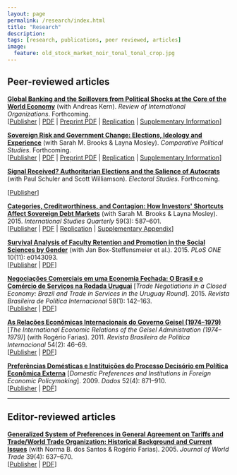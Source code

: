 ```yaml
---
layout: page
permalink: /research/index.html
title: "Research"
description:
tags: [research, publications, peer reviewed, articles]
image:
  feature: old_stock_market_noir_tonal_tonal_crop.jpg
---
```


## Peer-reviewed articles

__<a href="https://doi.org/10.1007/s11558-021-09446-w" target="_blank">Global Banking and the Spillovers from Political Shocks at the Core of the World Economy</a>__ (with Andreas Kern). _Review of International Organizations_. Forthcoming. <br/>
[<a href="https://doi.org/10.1007/s11558-021-09446-w" target="_blank">Publisher</a> \| <a href="../pdf/Cunha_Kern_2022_RIO.pdf" target="_blank">PDF</a> \| <a href="https://doi.org/10.31235/osf.io/xr3un" target="_blank">Preprint PDF</a> \| <a href="https://osf.io/xnuf3/" target="_blank">Replication</a> \| <a href="https://osf.io/835fw/" target="_blank">Supplementary Information</a>]

__<a href="https://doi.org/10.1177%2F00104140211047407" target="_blank">Sovereign Risk and Government Change: Elections, Ideology and Experience</a>__ (with Sarah M. Brooks & Layna Mosley). _Comparative Political Studies_. Forthcoming. <br/>
[<a href="https://doi.org/10.1177%2F00104140211047407" target="_blank">Publisher</a> \| <a href="../pdf/Brooks_Cunha_Mosley_2022_CPS.pdf" target="_blank">PDF</a> \| <a href="https://doi.org/10.31235/osf.io/5axvm" target="_blank">Preprint PDF</a> \| <a href="https://doi.org/10.7910/DVN/WJGJQ7" target="_blank">Replication</a> \| <a href="https://osf.io/2zvrb/" target="_blank">Supplementary Information</a>]

__<a href="https://doi.org/10.1016/j.electstud.2022.102441" target="_blank">Signal Received? Authoritarian Elections and the Salience of Autocrats</a>__ (with Paul Schuler and Scott Williamson). _Electoral Studies_. Forthcoming. <br/>

[<a href="https://doi.org/10.1016/j.electstud.2022.102441" target="_blank">Publisher</a>]

__<a href="http://doi.org/10.1111/isqu.12173" target="_blank">Categories, Creditworthiness, and Contagion: How Investors' Shortcuts Affect Sovereign Debt Markets</a>__ (with Sarah M. Brooks & Layna Mosley). 2015. _International Studies Quarterly_ 59(3): 587–601.<br/>
[<a href="http://doi.org/10.1111/isqu.12173" target="_blank">Publisher</a> \| <a href="../pdf/Brooks_Cunha_Mosley_2015_ISQ.pdf" target="_blank">PDF</a> \| <a href="http://dx.doi.org/10.7910/DVN/TPAB95" target="_blank">Replication</a> \| <a href="../pdf/Brooks_Cunha_Mosley_2015_ISQ_Appendix.pdf" target="_blank">Supplementary Appendix</a>]

__<a href="http://doi.org/10.1371/journal.pone.0143093" target="_blank">Survival Analysis of Faculty Retention and Promotion in the Social Sciences by Gender</a>__ (with Jan Box-Steffensmeier et al.). 2015. _PLoS ONE_ 10(11): e0143093. <br/>
[<a href="http://doi.org/10.1371/journal.pone.0143093" target="_blank">Publisher</a> \| <a href="http://www.plosone.org/article/fetchObject.action?uri=info:doi/10.1371/journal.pone.0143093&representation=PDF" target="_blank">PDF</a>]

__<a href="http://dx.doi.org/10.1590/0034-7329201500108" target="_blank">Negociações Comerciais em uma Economia Fechada: O Brasil e o Comércio de Serviços na Rodada Uruguai</a>__ [_Trade Negotiations in a Closed Economy: Brazil and Trade in Services in the Uruguay Round_]. 2015. _Revista Brasileira de Política Internacional_ 58(1): 142–163.<br/>
[<a href="http://dx.doi.org/10.1590/0034-7329201500108" target="_blank">Publisher</a> \| <a href="http://www.scielo.br/pdf/rbpi/v58n1/0034-7329-rbpi-58-01-00142.pdf" target="_blank">PDF</a>]

__<a href="http://dx.doi.org/10.1590/S0034-73292011000200003" target="_blank">As Relações Econômicas Internacionais do Governo Geisel (1974–1979)</a>__ [_The International Economic Relations of the Geisel Administration (1974–1979)_] (with Rogério Farias). 2011. _Revista Brasileira de Política Internacional_ 54(2): 46–69. <br/>
[<a href="http://dx.doi.org/10.1590/S0034-73292011000200003" target="_blank">Publisher</a> \| <a href="http://www.scielo.br/pdf/rbpi/v54n2/v54n2a03.pdf" target="_blank">PDF</a>]

__<a href="http://dx.doi.org/10.1590/S0011-52582009000400003" target="_blank">Preferências Domésticas e Instituições do Processo Decisório em Política Econômica Externa</a>__ [_Domestic Preferences and Institutions in Foreign Economic Policymaking_]. 2009. _Dados_ 52(4): 871–910.<br/>
[<a href="http://dx.doi.org/10.1590/S0011-52582009000400003" target="_blank">Publisher</a> \| <a href="http://www.scielo.br/pdf/dados/v52n4/v52n4a03.pdf" target="_blank">PDF</a>]

***
## Editor-reviewed articles

__<a href="http://www.kluwerlawonline.com/abstract.php?area=Journals&id=TRAD2005039" target="_blank">Generalized System of Preferences in General Agreement on Tariffs and Trade/World Trade Organization: Historical Background and Current Issues</a>__ (with Norma B. dos Santos & Rogério Farias). 2005. _Journal of World Trade_ 39(4): 637–670.<br/>
[<a href="http://www.kluwerlawonline.com/abstract.php?area=Journals&id=TRAD2005039" target="_blank">Publisher</a> \| <a href="../pdf/Santos_Farias_Cunha_2005_World_Trade.pdf" target="_blank">PDF</a>]



